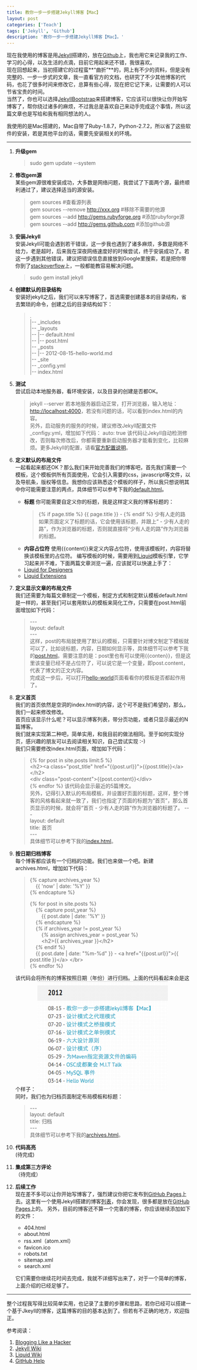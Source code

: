 ```yaml
---
title: 教你一步一步搭建Jekyll博客【Mac】
layout: post
categories: ['Teach']
tags: ['Jekyll', 'Github']
description: '教你一步一步搭建Jekyll博客【Mac】。'
---
```


现在我使用的博客是用[Jekyll](https://github.com/mojombo/jekyll)搭建的，放在[Github](https://github.com)上，我也用它来记录我的工作、学习的心得，以及生活的点滴，目前它用起来还不错，我很喜欢。  
现在回想起来，当初搭建它的过程蛮**“曲折”**的，网上有不少的资料，但是没有完整的、一步一步式的文章，我一直看官方的文档，也研究了不少其他博客的代码，也花了很多时间来修改它，总算有些心得，现在把它记下来，让需要的人可以节省宝贵的时间。  
当然了，你也可以选择[JekyllBootstrap](http://jekyllbootstrap.com)来搭建博客，它应该可以很快让你开始写博客了，帮你绕过诸多的麻烦，不过我总是喜欢自己来动手完成这个事情，所以这篇文章也是写给和我有相同想法的人。

我使用的是Mac搭建的，Mac自带了Ruby-1.8.7，Python-2.7.2，所以省了这些软件的安装，若是其他平台的话，需要先安装相关的环境。

---

1. **升级gem**
	> sudo gem update --system
2. **修改gem源**  
	某些gem源很难安装成功，大多数是网络问题，我尝试了下面两个源，最终顺利通过了，建议选择适当的源安装。
	> gem sources  \#查看源列表  
	> gem sources --remove http://xxx.org \#移除不需要的他源  
	> gem sources --add http://gems.rubyforge.org \#添加rubyforge源  
	> gem sources --add http://gems.github.com \#添加github源
3. **安装Jekyll**  
	安装Jekyll可能会遇到若干错误，这一步我也遇到了诸多麻烦，多数是网络不给力，老是超时，后来我在深夜网络速度好的时候尝试，终于安装成功了。若这一步遇到其他错误，建议把错误信息直接放到Google里搜索，若是把你带你到了[stackoverflow](http://stackoverflow.com)上，一般都能教容易解决问题。
	> sudo gem install jekyll
4. **创建默认的目录结构**  
	安装好jekyll之后，我们可以来写博客了，首选需要创建基本的目录结构，省去繁琐的命令，创建之后的目录结构如下：
	> .  
	> |-- \_includes  
	> |-- \_layouts  
	> |-- |-- default.html  
	> |-- |-- post.html  
	> |-- \_posts  
	> |-- |-- 2012-08-15-hello-world.md  
	> |-- \_site  
	> |-- \_config.yml  
	> |-- index.html  
5. **测试**  
	尝试启动本地服务器，看环境安装，以及目录的创建是否都OK。
	> jekyll --server
	若本地服务器启动正常，打开浏览器，输入地址：[http://localhost:4000](http://localhost:4000)，若没有问题的话，可以看到index.html的内容。  
	另外，启动服务的服务的时候，建议修改Jekyll配置文件_configy.yml，增加如下代码：
	> auto: true
	该代码让Jekyll自动检测修改，否则每次修改后，你都需要重新启动服务器才能看到变化，比较麻烦。更多Jekyll的配置，请看[官方配置说明](https://github.com/mojombo/jekyll/wiki/configuration)。
7. **定义默认的布局文件**  
	一起看起来都还OK？那么我们来开始完善我们的博客吧，首先我们需要一个模板，这个模板供所有页面使用，它会引入需要的css，javascript等文件，以及导航条，版权等信息。我想你应该熟悉这个模板的样子，所以我只想说明其中你可能需要注意的两点，具体细节可以参考下我的[default.html](https://github.com/{{site.author.name}}/{{site.author.name}}.github.com/blob/master/_layouts/default.html)。
	* **标题** 你可能需要自定义你的标题，我是这样定义我的博客标题的：
		> \{_%_ if page.title %\} \{\{ page.title \}\} - \{_%_ endif %\} 少有人走的路
		如果页面定义了标题的话，它会使用该标题，并跟上“ - 少有人走的路”，作为浏览器的标题，否则就直接将“少有人走的路”作为浏览器的标题。
	* **内容占位符** 使用\{\{content\}\}来定义内容占位符，使用该模板时，内容将替换该模板里的占位符。
	编写模板的时候，需要用到[Liquid](https://github.com/Shopify/liquid)模板引擎，它学习起来并不难，下面两篇文章浏览一遍，应该就可以快速上手了：
	* [Liquid for Designers](https://github.com/shopify/liquid/wiki/liquid-for-designers)
	* [Liquid Extensions](https://github.com/mojombo/jekyll/wiki/Liquid-Extensions)
8. **定义显示文章的布局文件**  
	我们还需要为每篇文章制定一个模板，制定方式和制定默认模板default.html是一样的，甚至我们可以套用默认的模板来简化工作，只需要在post.html前面增加如下代码：
	> \---  
	> layout: default  
	> \---  
	这样，post的布局就使用了默认的模板，只需要针对博文制定下模板就可以了，比如说标题，内容，日期如何显示等，具体细节可以参考下我的[post.html](https://github.com/{{site.author.name}}/{{site.author.name}}.github.com/blob/master/_layouts/post.html)。需要注意的是：post里也有可以使用\{\{conten\}\}，但是这里该变量已经不是占位符了，可以说它是一个变量，即post\.content，代表了博文的正文内容。  
	完成这一步后，可以打开[hello-world](http://localhost:4000/2012-08-15/hello-world.html)页面看看你的模板是否都起作用了。
9. **定义首页**  
	我们的首页依然是空洞的index.html的内容，这个可不是我们希望的，那么，我们一起来修改修改。  
	首页应该显示什么呢？可以显示博客列表，带分页功能，或者只显示最近的N篇博客。  
	我们就来实现第二种吧，简单实用，和我目前的做法相同。至于如何实现分页，感兴趣的朋友可以去阅读相关知识，自己尝试实现 :-)  
	我们只需要修改index.html页面，增加如下代码：  
	> \{_%_ for post in site.posts limit:5 %\}  
	> \<h2\>\<a class="post_title" href="\{\{post.url\}\}">\{\{post.title\}\}\</a\>\</h2\>  
	> \<div class="post-content"\>\{\{post.content\}\}\</div\>  
	> \{_%_ endfor %\}
	该代码会显示最近的5篇博文。  
	另外，记得引入默认的布局模板，并设置好页面的标题，这样，整个博客的风格看起来就一致了，我们也指定了页面的标题为“首页”，那么首页显示的时候，就会将“首页 - 少有人走的路”作为浏览器的标题了。
	> \---  
	> layout: default  
	> title: 首页  
	> \---  
	具体细节可以参考下我的[index.html](https://github.com/{{site.author.name}}/{{site.author.name}}.github.com/blob/master/index.html)。
10. **按日期归档博客**  
	每个博客都应该有一个归档的功能。我们也来做一个吧。新建archives.html，增加如下代码：
	> \{_%_ capture archives_year %\}  
    > &nbsp;&nbsp;&nbsp;&nbsp;\{\{ 'now' | date: '%Y' \}\}  
    > \{_%_ endcapture %\}  
    > 
    > \{_%_ for post in site.posts %\}  
    > &nbsp;&nbsp;&nbsp;&nbsp;\{_%_ capture post_year %\}  
    > &nbsp;&nbsp;&nbsp;&nbsp;&nbsp;&nbsp;&nbsp;&nbsp;\{\{ post.date | date: '%Y' \}\}  
    > &nbsp;&nbsp;&nbsp;&nbsp;\{_%_ endcapture %\}  
    > &nbsp;&nbsp;&nbsp;&nbsp;\{_%_ if archives_year != post_year %\}  
    > &nbsp;&nbsp;&nbsp;&nbsp;&nbsp;&nbsp;&nbsp;&nbsp;\{_%_ assign archives_year = post_year %\}  
    > &nbsp;&nbsp;&nbsp;&nbsp;&nbsp;&nbsp;&nbsp;&nbsp;\<h2\>\{\{ archives_year \}\}\</h2\>  
    > &nbsp;&nbsp;&nbsp;&nbsp;\{_%_ endif %\}  
    > &nbsp;&nbsp;&nbsp;&nbsp;\{\{ post.date | date: "%m-%d" \}\} - \<a href="\{\{post.url\}\}">\{\{ post.title \}\}\</a\> \</br\>  
    > \{_%_ endfor %\}  

    该代码会将所有的博客按照日期（年份）进行归档。上面的代码看起来会是这个样子：
    ![归档](/uploads/2012-08-15/archives.png)  
    同时，我们也为归档页面制定布局模板和标题：
	> \---  
	> layout: default  
	> title: 归档  
	> \---  
	具体细节可以参考下我的[archives.html](https://github.com/{{site.author.name}}/{{site.author.name}}.github.com/blob/master/archives.html)。
11. **代码高亮**  
	(待完成)
12. **集成第三方评论**  
	（待完成）
13. **后续工作**  
	现在差不多可以让你开始写博客了，强烈建议你把它发布到[GitHub Pages](http://pages.github.com)上去。这里有一个使用Jekyll搭建的博客[列表](https://github.com/mojombo/jekyll/wiki/Sites)，你会发现，很多都是放在[GitHub Pages](http://pages.github.com)上的。 
	另外，目前的博客还不算一个完善的博客，你应该继续添加如下的文件：
	* 404.html
	* about.html
	* rss.xml（atom.xml）
	* favicon.ico
	* robots.txt
	* sitemap.xml
	* search.xml

	它们需要你继续花时间去完成，我就不详细写出来了，对于一个简单的博客，上面介绍的已经足够了。

---

整个过程我写得比较简单实用，也记录了主要的步骤和思路，若你已经可以搭建一个基于Jkeyll的博客，这篇博客的目的基本达到了。但若有不正确的地方，欢迎指正。

参考阅读：

1. [Blogging Like a Hacker](http://tom.preston-werner.com/2008/11/17/blogging-like-a-hacker.html)
2. [Jekyll Wiki](https://github.com/mojombo/jekyll/wiki/_pages)
3. [Liquid Wiki](https://github.com/Shopify/liquid/wiki)
4. [GitHub Help](https://help.github.com/categories/20/articles)
